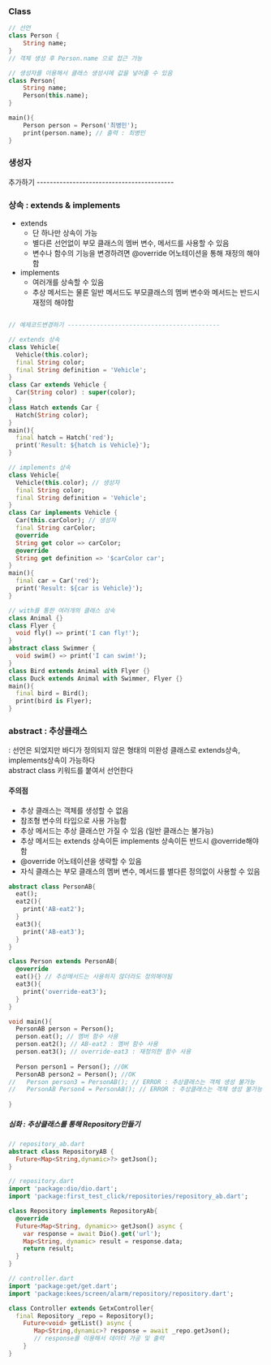 ### Class
```dart
// 선언
class Person {
    String name;   
}
// 객체 생성 후 Person.name 으로 접근 가능

// 생성자를 이용해서 클래스 생성시에 값을 넣어줄 수 있음
class Person{
    String name;
    Person(this.name);
}

main(){
    Person person = Person('최병민');
    print(person.name); // 출력 : 최병민
}
```
### 생성자
추가하기  ------------------------------------------


### 상속 : extends & implements
- extends
	- 단 하나만 상속이 가능
	- 별다른 선언없이 부모 클래스의 멤버 변수, 메서드를 사용할 수 있음
	- 변수나 함수의 기능을 변경하려면 @override 어노테이션을 통해 재정의 해야함
- implements
	- 여러개를 상속할 수 있음
	- 추상 메서드는 물론 일반 메서드도 부모클래스의 멤버 변수와 메서드는 반드시 재정의 해야함
```dart

// 예제코드변경하기 ------------------------------------------

// extends 상속
class Vehicle{
  Vehicle(this.color);
  final String color;
  final String definition = 'Vehicle';
}
class Car extends Vehicle {
  Car(String color) : super(color);
}
class Hatch extends Car {
  Hatch(String color);
}
main(){
  final hatch = Hatch('red');
  print('Result: ${hatch is Vehicle}');
}

// implements 상속 
class Vehicle{
  Vehicle(this.color); // 생성자
  final String color;
  final String definition = 'Vehicle';
}
class Car implements Vehicle {
  Car(this.carColor); // 생성자
  final String carColor;
  @override
  String get color => carColor;
  @override
  String get definition => '$carColor car';
}
main(){
  final car = Car('red'); 
  print('Result: ${car is Vehicle}');
}

// with를 통한 여러개의 클래스 상속
class Animal {}
class Flyer {
  void fly() => print('I can fly!');
}
abstract class Swimmer {
  void swim() => print('I can swim!');
}
class Bird extends Animal with Flyer {}
class Duck extends Animal with Swimmer, Flyer {}
main(){
  final bird = Bird();
  print(bird is Flyer);
}
```

### abstract : 추상클래스
: 선언은 되었지만 바디가 정의되지 않은 형태의 미완성 클래스로 extends상속, implements상속이 가능하다  
abstract class 키워드를 붙여서 선언한다


#### 주의점
- 추상 클래스는 객체를 생성할 수 없음
- 참조형 변수의 타입으로 사용 가능함
- 추상 메서드는 추상 클래스만 가질 수 있음 (일반 클래스는 불가능)
- 추상 메서드는 extends 상속이든 implements 상속이든 반드시 @override해야함
- @override 어노테이션을 생략할 수 있음
- 자식 클래스는 부모 클래스의 멤버 변수, 메서드를 별다른 정의없이 사용할 수 있음

```dart
abstract class PersonAB{
  eat();
  eat2(){
    print('AB-eat2');
  }
  eat3(){
    print('AB-eat3');
  }
}

class Person extends PersonAB{
  @override
  eat(){} // 추상메서드는 사용하지 않더라도 정의해야됨
  eat3(){
    print('override-eat3');
  }
}

void main(){
  PersonAB person = Person();
  person.eat(); // 멤버 함수 사용
  person.eat2(); // AB-eat2 : 멤버 함수 사용
  person.eat3(); // override-eat3 : 재정의한 함수 사용
  
  Person person1 = Person(); //OK
  PersonAB person2 = Person(); //OK
//   Person person3 = PersonAB(); // ERROR : 추상클래스는 객체 생성 불가능
//   PersonAB Person4 = PersonAB(); // ERROR : 추상클래스는 객체 생성 불가능
  
}
```

##### 심화 : 추상클래스를 통해 Repository만들기
```dart
// repository_ab.dart
abstract class RepositoryAB {
  Future<Map<String,dynamic>?> getJson();
}
```

```dart
// repository.dart
import 'package:dio/dio.dart';
import 'package:first_test_click/repositories/repository_ab.dart';

class Repository implements RepositoryAb{
  @override
  Future<Map<String, dynamic>> getJson() async {
    var response = await Dio().get('url');
    Map<String, dynamic> result = response.data;
    return result;
  }
}
```

```dart
// controller.dart
import 'package:get/get.dart';
import 'package:kees/screen/alarm/repository/repository.dart';

class Controller extends GetxController{
  final Repository _repo = Repository();
    Future<void> getList() async {
       Map<String,dynamic>? response = await _repo.getJson(); 
       // response를 이용해서 데이터 가공 및 출력
    }
}
```

